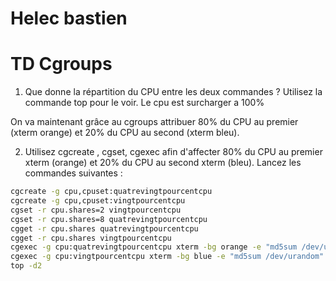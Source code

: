 # Helec bastien
# TD Cgroups

1. Que donne la répartition du CPU entre les deux commandes ? Utilisez la commande top pour le voir.
Le cpu est surcharger a 100%

On va maintenant grâce au cgroups attribuer 80% du CPU au premier (xterm orange) et 20% du
CPU au second (xterm bleu).

2. Utilisez cgcreate , cgset, cgexec afin d'affecter 80% du CPU au premier xterm (orange) et 20% du
CPU au second xterm (bleu). Lancez les commandes suivantes :

```bash
cgcreate -g cpu,cpuset:quatrevingtpourcentcpu
cgcreate -g cpu,cpuset:vingtpourcentcpu
cgset -r cpu.shares=2 vingtpourcentcpu
cgset -r cpu.shares=8 quatrevingtpourcentcpu
cgget -r cpu.shares quatrevingtpourcentcpu
cgget -r cpu.shares vingtpourcentcpu
cgexec -g cpu:quatrevingtpourcentcpu xterm -bg orange -e "md5sum /dev/urandom" &
cgexec -g cpu:vingtpourcentcpu xterm -bg blue -e "md5sum /dev/urandom" &
top -d2
```
